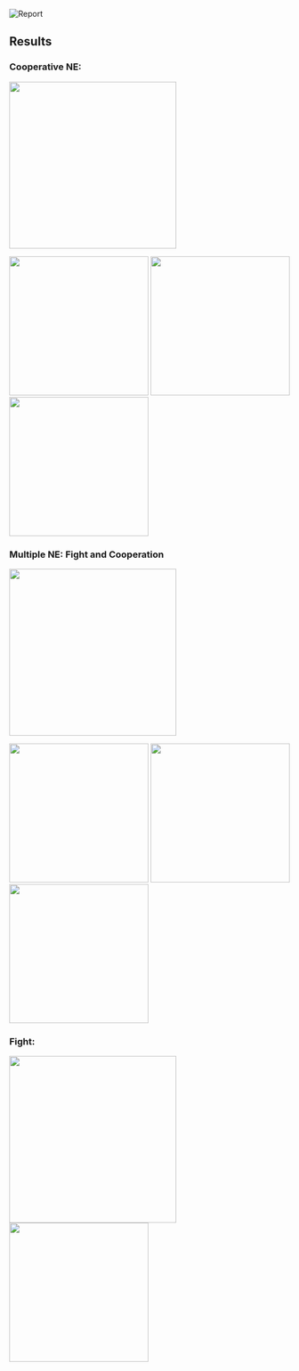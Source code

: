 ![Report](https://drive.google.com/uc?export=view&id=1RGTuBHQMSqszkFoPwckLx6Sjs0FhmtTr)

## Results

### Cooperative NE:

<img src=https://github.com/sudeepkatakol/MARL-CooperativeHunting/blob/master/Images/Cooperation.png width=300>

<p float="left">
<img src=https://github.com/sudeepkatakol/MARL-CooperativeHunting/blob/master/Images/Coop1/Cooperate1.gif width=250>
<img src=https://github.com/sudeepkatakol/MARL-CooperativeHunting/blob/master/Images/Coop2/Cooperate2.gif width=250>
<img src=https://github.com/sudeepkatakol/MARL-CooperativeHunting/blob/master/Images/Coop3/Cooperate3.gif width=250>
</p>

### Multiple NE: Fight and Cooperation

<img src=https://github.com/sudeepkatakol/MARL-CooperativeHunting/blob/master/Images/MultipleNE.png width=300>

<p float="left">
<img src=https://github.com/sudeepkatakol/MARL-CooperativeHunting/blob/master/Images/MultipleNE_Fight/MultipleFight1.gif width=250>
<img src=https://github.com/sudeepkatakol/MARL-CooperativeHunting/blob/master/Images/MultipleNE_Coop1/MultipleCoop1.gif width=250>
<img src=https://github.com/sudeepkatakol/MARL-CooperativeHunting/blob/master/Images/MultipleNE_Coop2/MultipleCoop2.gif width=250>
</p>

### Fight:
<img src=https://github.com/sudeepkatakol/MARL-CooperativeHunting/blob/master/Images/Fight.png width=300>

<img src=https://github.com/sudeepkatakol/MARL-CooperativeHunting/blob/master/Images/Fight/Fight1.gif width=250>
